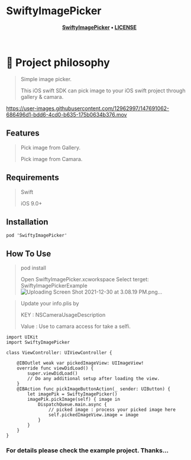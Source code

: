 # SwiftyImagePicker

<div align="center">

**[SwiftyImagePicker](https://github.com/shuvokr/SwiftyImagePicker) • 
[LICENSE](https://github.com/shuvokr/SwiftyImagePicker/blob/master/LICENSE)**

</div>

<br />

# 🧐 Project philosophy

> Simple image picker.
> 
> This iOS swift SDK can pick image to your iOS swift project through gallery & camara.


https://user-images.githubusercontent.com/12962997/147691062-686496d1-bdd6-4cd0-b635-175b0634b376.mov


## Features
> Pick image from Gallery.
> 
> Pick image from Camara.

## Requirements
> Swift
> 
> iOS 9.0+

## Installation
```
pod 'SwiftyImagePicker'
```

## How To Use
> pod install
> 
> Open SwiftyImagePicker.xcworkspace
> Select terget: SwiftyImagePickerExample
![Uploading Screen Shot 2021-12-30 at 3.08.19 PM.png…]()

> Update your info.plis by
>
> KEY   : NSCameraUsageDescription
>
> Value : Use to camara access for take a selfi.


```
import UIKit
import SwiftyImagePicker

class ViewController: UIViewController {

    @IBOutlet weak var pickedImageView: UIImageView!
    override func viewDidLoad() {
        super.viewDidLoad()
        // Do any additional setup after loading the view.
    }
    @IBAction func pickImageButtonAction(_ sender: UIButton) {
        let imagePik = SwiftyImagePicker()
        imagePik.pickImage(self) { image in
            DispatchQueue.main.async {
                // picked image : process your picked image here
                self.pickedImageView.image = image
            }
        }
    }
}
```

### For details please check the example project. Thanks...

